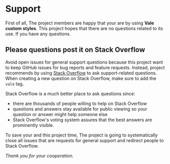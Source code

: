 # Support

First of all, The project members are happy that your are by using **Vale custom styles**.
This project hopes that there are no questions related to its use.
If you have any questions.

## Please questions post it on Stack Overflow

Avoid open issues for general support questions because this project want to keep GitHub
issues for bug reports and feature requests. Instead, project recommends by using [Stack
Overflow](https://stackoverflow.com/questions/tagged/vale) to ask
support-related questions. When creating a new question on Stack Overflow, make
sure to add the `vale` tag.

Stack Overflow is a much better place to ask questions since:

- there are thousands of people willing to help on Stack Overflow
- questions and answers stay available for public viewing so your
  question or answer might help someone else
- Stack Overflow's voting system assures that the best answers are prominently
  visible.

To save your and this project time, The project is going to systematically close all issues that are
requests for general support and redirect people to Stack Overflow.

_Thank you for your cooperation._
